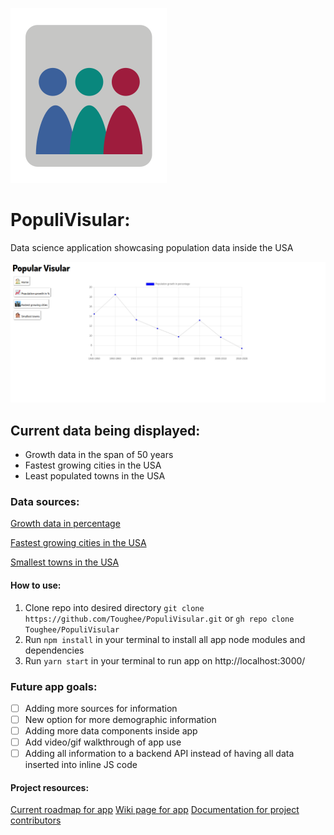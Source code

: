 ![App logo](./public/img/popviz.svg)

# PopuliVisular:

Data science application showcasing population data inside the USA

![Splash page](./public/img/PopuliVisularSplash.png)

## Current data being displayed:

- Growth data in the span of 50 years
- Fastest growing cities in the USA
- Least populated towns in the USA


### Data sources:

[Growth data in percentage](https://www.brookings.edu/research/census-2020-data-release/)

[Fastest growing cities in the USA](https://www.census.gov/library/stories/2020/05/america-a-nation-of-small-towns.html)

[Smallest towns in the USA](https://www.mentalfloss.com/article/502234/smallest-town-each-50-states)

#### How to use:


1. Clone repo into desired directory ```git clone https://github.com/Toughee/PopuliVisular.git``` or ```gh repo clone Toughee/PopuliVisular```
2. Run ```npm install``` in your terminal to install all app node modules and dependencies
3. Run ```yarn start``` in your terminal to run app on http://localhost:3000/

### Future app goals:

- [ ] Adding more sources for information
- [ ] New option for more demographic information 
- [ ] Adding more data components inside app
- [ ] Add video/gif walkthrough of app use
- [ ] Adding all information to a backend API instead of having all data inserted into inline JS code

#### Project resources:

[Current roadmap for app](https://github.com/Toughee/PopuliVisular/projects/1)
[Wiki page for app](https://github.com/Toughee/PopuliVisular/wiki)
[Documentation for project contributors](https://github.com/Toughee/PopuliVisular/tree/main/docs)

